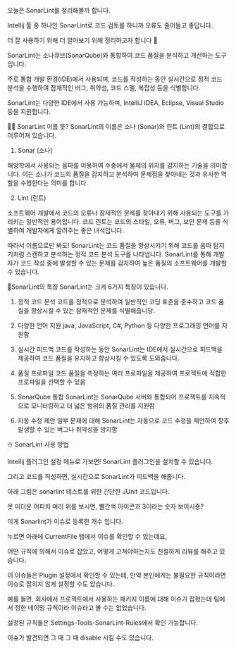
오늘은 SonarLint를 정리해볼까 합니다.

Intellij 툴 중 하나인 SonarLint로 코드 검토를 하니까 오류도 줄어들고 좋답니다.

더 잘 사용하기 위해 더 알아보기 위해 정리하고자 합니다 🦭





SonarLint는 소나큐브(SonarQube)와 통합하여 코드 품질을 분석하고 개선하는 도구입니다. 

주로 통합 개발 환경(IDE)에서 사용되며, 코드를 작성하는 동안 실시간으로 정적 코드 분석을 수행하여 잠재적인 버그, 취약성, 코드 스멜, 복잡성 등을 식별합니다. 

SonarLint는 다양한 IDE에서 사용 가능하며, IntelliJ IDEA, Eclipse, Visual Studio 등을 지원합니다.




🧑‍🎄 SonarLint 이름 뜻?
SonarLint의 이름은 소나 (Sonar)와 린트 (Lint)의 결합으로 이루어져 있습니다.

1. Sonar (소나)

해양학에서 사용되는 음파를 이용하여 수중에서 물체의 위치를 감지하는 기술을 의미합니다. 이는 소나가 코드의 품질을 감지하고 분석하여 문제점을 찾아내는 것과 유사한 역할을 수행한다는 의미를 합니다.



2. Lint (린트)

소프트웨어 개발에서 코드의 오류나 잠재적인 문제를 찾아내기 위해 사용되는 도구를 가리키는 일반적인 용어입니다. 코드 린트는 코드의 스타일, 오류, 버그, 보안 문제 등을 식별하여 개발자에게 알려주는 좋은 녀석입니다.

따라서 이름으로만 봐도! SonarLint는 코드 품질을 향상시키기 위해 코드를 음파 탐지기처럼 스캔하고 분석하는 정적 코드 분석 도구를 나타냅니다. SonarLint를 통해 개발자가 코드 작성 중에 발생할 수 있는 문제를 감지하여 높은 품질의 소프트웨어를 개발할 수 있습니다.



🎄SonarLint의 특징
SonarLint는 크게 6가지 특징이 있습니다.

1. 정적 코드 분석
코드를 정적으로 분석하여 일반적인 코딩 표준을 준수하고 코드 품질을 향상시킬 수 있는 잠재적인 문제를 식별해줍니당.

2. 다양한 언어 지원
java, JavaScript, C#, Python 등 다양한 프로그래밍 언어를 지원함

3. 실시간 피드백
코드를 작성하는 동안 SonarLint는 IDE에서 실시간으로 피드백을 제공하여 코드 품질을 유지하고 향상시킬 수 있도록 도와줍니다.



4. 품질 프로파일
코드 품질을 측정하는 여러 프로파일을 제공하여 프로젝트에 적합한 프로파일을 선택할 수 있음

5. SonarQube 통합
SonarLint는 SonarQube 서버와 통합되어 프로젝트를 지속적으로 모니터링하고 더 넓은 범위의 품질 관리를 지원함

6. 자동 수정 제안
일부 문제에 대해 SonarLint는 자동으로 코드 수정을 제안하여 향후 발생할 수 있는 버그나 취약성을 방지함



☃️ SonarLint 사용 방법

Intellij 플러그인 설정 메뉴로 가보면! SonarLint 플러그인을 설치할 수 있습니다.



그리고 코드를 작성하면, 실시간으로 SonarLint가 피드백을 해줍니다.




아래 그림은 sonarlint 테스트를 위한 간단한 JUnit 코드입니다. 

못 미더운 어피치 머리 위를 보시면, 빨간색 아이콘과 3이라는 숫자 보이시죵? 

이게 Sonarlint가 이슈로 등록한 개수 입니다.






누르면 아래에 CurrentFile 탭에서 이슈를 확인할 수 있는데요,

어떤 규칙에 의해서 이슈로 잡았고, 어떻게 고쳐야하는지도 친절하게 리뷰를 해주고 있습니다.



이 이슈들은 Plugin 설정에서 확인할 수 있는데, 만약 본인에게는 불필요한 규칙이라면 이슈로 잡히지 않게 설정할 수도 있습니다.

예를 들면, 회사에서 프로젝트에서 사용하는 패키지 이름에 대해 이슈가 잡혔는데 팀에서 정한 네이밍 규칙이라 이슈라고 볼 수는 없었습니다.



설정된 규칙들은 Settings-Tools-SonarLint-Rules에서 확인 가능합니다.






이슈가 발견되면 그 때 그 때 disable 시킬 수도 있습니다.














